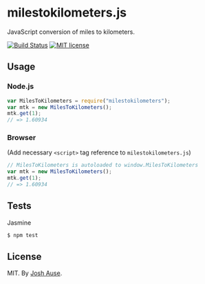 # milestokilometers.js

JavaScript conversion of miles to kilometers.

[![Build Status](https://travis-ci.org/joshause/milestokilometers.svg?branch=master)](https://travis-ci.org/joshause/milestokilometers)
[![MIT license](http://img.shields.io/badge/license-MIT-brightgreen.svg)](http://opensource.org/licenses/MIT)

## Usage

### Node.js

```js
var MilesToKilometers = require("milestokilometers");
var mtk = new MilesToKilometers();
mtk.get(1);
// => 1.60934
```

### Browser

(Add necessary `<script>` tag reference to `milestokilometers.js`)

```js
// MilesToKilometers is autoloaded to window.MilesToKilometers
var mtk = new MilesToKilometers();
mtk.get(1);
// => 1.60934
```

## Tests

Jasmine

```bash
$ npm test
```

## License

MIT. By [Josh Ause](http://www.github.com/joshause).
